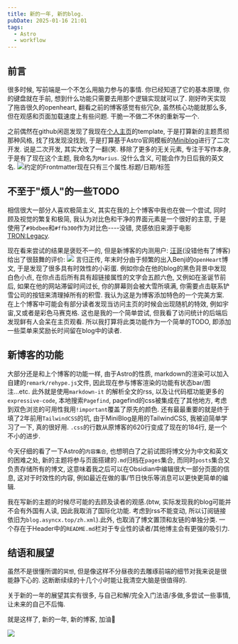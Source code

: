 ```yaml
---
title: 新的一年, 新的blog.
pubDate: 2025-01-16 21:01
tags:
  - Astro
  - workflow
---
```

## 前言
很多时候, 写前端是一个不怎么用脑力参与的事情. 你已经知道了它的基本原理, 你的键盘就在手前, 想到什么功能只需要去用那个逻辑实现就可以了. 刚好昨天实现了拖沓很久的openheart, 翻看之前的博客感觉有些冗杂, 虽然核心功能就那么多, 但在观感和页面加载速度上有些问题. 干脆一不做二不休的重新写一个.

之前偶然在github闲逛发现了我现在[个人主页](https://asyncx.top)的template, 于是打算新的主题贯彻那种风格, 找了找发现没找到, 于是打算基于Astro官网模板的[Miniblog](https://astro.build/themes/details/miniblog/)进行了二次开发. 说是二次开发, 其实大改了一翻(笑. 移除了更多的无关元素, 专注于写作本身, 于是有了现在这个主题, 我命名为`Marius`. 没什么含义, 可能会作为日后我的英文名.
![约定的Frontmatter现在只有三个属性.标题/日期/标签](https://r2.asyncx.top/2025/01/16/202501162208822.webp)

## 不至于"烦人"的一些TODO

相信很大一部分人喜欢极简主义, 其实在我的上个博客中我也在做一个尝试, 同时顾及视觉的繁复和极简, 我认为对比色和干净的界面元素是一个很好的主意, 于是使用了`#9bdbee`和`#ffb300`作为对比色----没错, 灵感依旧来源于电影<TRON:Legacy>.

现在看来尝试的结果是褒贬不一的, 但是新博客的内测用户: [汪哥](https://nortant.com/)(没错他有了博客)给出了很鼓舞的评价:
![](https://r2.asyncx.top/2025/01/16/202501162234239.webp)
言归正传, 年末时分由于频繁的出入Benji的`OpenHeart`博文, 于是发现了很多具有时效性的小彩蛋. 例如你会在他的blog的黑色背景中发现白色小点, 在你点击后所有具有超链接属性的文字会五颜六色, 又例如在圣诞节前后, 如果在他的网站滞留时间过长, 你的屏幕则会被大雪所填满, 你需要点击联系铲雪公司的按钮来清理掉所有的积雪. 我认为这是为博客添加特色的一个完美方案. 在上个博客中可能会有部分读者发现当访问主页的时候会出现随机的特效, 例如宇宙,又或者是彩色马赛克格. 这也是我的一个简单尝试, 但我看了访问统计的后端后发现鲜有人会呆在主页观看. 所以我打算将此类功能作为一个简单的TODO, 即添加一些菜单来奖励长时间留在blog中的读者.

## 新博客的功能
大部分还是和上个博客的功能一样, 由于Astro的性质, markdown的渲染可以加入自建的`remark/rehype.js`文件, 因此现在参与博客渲染的功能有状态bar/图注...etc. 此外就是使用`markdown-it` 的解析全文的rss, 以及让代码框功能更多的`expressive-code`, 本地搜索`Pagefind`, pagefind的css被集成在了其他地方, 考虑到双色浏览的可用性我用`!important`覆盖了原先的颜色. 还有最最重要的就是终于填了2年前用`TailwindCSS`的坑, 由于MiniBlog是用的TailwindCSS, 我被迫简单学习了一下, 真的很好用. `.css`的行数从原博客的620行变成了现在的184行, 是一个不小的进步. 

今天仔细的看了一下Astro的`内容集合`, 也想明白了之前试图将博文分为中文和英文的困难之处, 新的主题将参与页面搭建的`.md`归档在`pages`集合, 而同时`posts`集合又负责存储所有的博文, 这意味着我之后可以在Obsidian中编辑很大一部分页面的信息, 这对于时效性的内容, 例如最近在做的事/节日快乐等消息可以更快更简单的编辑.

我在写新的主题的时候尽可能的去顾及读者的观感.(btw, 实际发现我的blog可能并不会有外国有人读, 因此我取消了国际化功能. 考虑到rss不能变动, 所以订阅链接依旧为`blog.asyncx.top/zh.xml`).此外, 也取消了博文置顶和友链的单独分类. 一个存在于Header中的`README.md`栏对于专业性的读者/其他博主会有更强的吸引力.

## 结语和展望

虽然不是很懂所谓的`冥想`, 但是像这样不分昼夜的去雕琢前端的细节对我来说是很能静下心的. 这断断续续的十几个小时能让我清空大脑是很值得的.

关于新的一年的展望其实有很多, 与自己和解/完全入门法语/多做,多尝试一些事情, 让未来的自己不后悔.

就是这样了, 新的一年, 新的博客, 加油💪

![](https://r2.asyncx.top/2025/01/16/202501162341093.webp)
